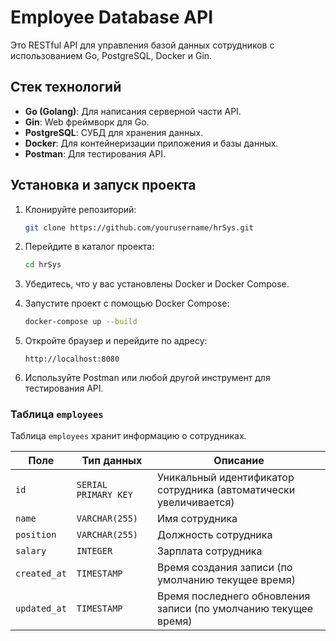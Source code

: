 # Employee Database API

Это RESTful API для управления базой данных сотрудников с использованием Go, PostgreSQL, Docker и Gin.

## Стек технологий

- **Go (Golang)**: Для написания серверной части API.
- **Gin**: Web фреймворк для Go.
- **PostgreSQL**: СУБД для хранения данных.
- **Docker**: Для контейнеризации приложения и базы данных.
- **Postman**: Для тестирования API.

## Установка и запуск проекта

1. Клонируйте репозиторий:
    ```bash
    git clone https://github.com/yourusername/hrSys.git
    ```

2. Перейдите в каталог проекта:
    ```bash
    cd hrSys
    ```

3. Убедитесь, что у вас установлены Docker и Docker Compose.

4. Запустите проект с помощью Docker Compose:
    ```bash
    docker-compose up --build
    ```

5. Откройте браузер и перейдите по адресу:
    ```
    http://localhost:8080
    ```

6. Используйте Postman или любой другой инструмент для тестирования API.

### Таблица `employees`

Таблица `employees` хранит информацию о сотрудниках.

| Поле        | Тип данных      | Описание                                        |
|-------------|-----------------|------------------------------------------------|
| `id`        | `SERIAL PRIMARY KEY` | Уникальный идентификатор сотрудника (автоматически увеличивается) |
| `name`      | `VARCHAR(255)`   | Имя сотрудника                                |
| `position`  | `VARCHAR(255)`   | Должность сотрудника                          |
| `salary`    | `INTEGER`        | Зарплата сотрудника                           |
| `created_at`| `TIMESTAMP`      | Время создания записи (по умолчанию текущее время) |
| `updated_at`| `TIMESTAMP`      | Время последнего обновления записи (по умолчанию текущее время) |

